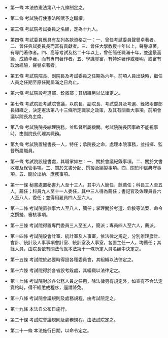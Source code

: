 * 第一條 本法依憲法第八十九條制定之。

* 第二條 考試院行使憲法所賦予之職權。

* 第三條 考試院考試委員之名額，定為十九人。

* 第四條 考試委員應具有左列各款資格之一：一、曾任考試委員聲譽卓著者。二、曾任典試委員長而富有貢獻者。三、曾任大學教授十年以上，聲譽卓著，有專門著作者。四、高等考試及格二十年以上，曾任簡任職滿十年，並達最高級，成績卓著，而有專門著作者。五、學識豐富，有特殊著作或發明，或富有政治經驗，聲譽卓著者。

* 第五條 考試院院長、副院長及考試委員之任期為六年。前項人員出缺時，繼任人員之任期至原任期屆滿之日為止。

* 第六條 考試院設考選部、銓敘部；其組織另以法律定之。

* 第七條 考試院設考試院會議，以院長、副院長、考試委員及考選、銓敘兩部部長組織之，決定憲法第八十三條所定職掌之政策，及其有關重大事項。前項會議以院長為主席。

* 第八條 考試院院長綜理院務，並監督所屬機關。考試院院長因事故不能視事時，由副院長代理其職務。

* 第九條 考試院置秘書長一人，特任；承院長之命，處理本院事務，並指揮、監督所屬職員。

* 第十條 考試院設秘書處，其職掌如左：一、關於會議紀錄事項。二、關於文書收發及保管事項。三、關於文書分配、撰擬及編製事項。四、關於印信典守事項。五、關於出納、庶務事項。

* 第十一條 秘書處置秘書九人至十三人，其中六人簡任，餘薦任；科長三人至五人，薦任；科員九人至十一人委任，其中三人得為薦任；書記官及佐理員各六人至八人，委任；並得用雇員四人至六人。

* 第十二條 考試院置參事六人至八人，簡任；掌理關於考選、銓敘等法案、命令之撰擬、審核事項。

* 第十三條 考試院得置專門委員三人至五人，簡派；專員四人至六人，薦派。

* 第十四條 考試院設會計室、統計室及人事室，依法律之規定，分別辦理歲計、會計、統計及人事事項會計室、統計室及人事室，各置主任一人，均薦任；其餘人員，由院長依有關法令就本法第十一條所定人員名額中決定之。

* 第十五條 考試院於必要時得設各種委員會，其組織以法律定之。

* 第十六條 考試院得於各省設考銓處，其組織以法律定之。

* 第十七條 考試院對於各公務人員之任用，除法律另有規定外，如查有不合法定資格時，得不經懲戒程序，逕請降免。

* 第十八條 考試院會議規則及處務規程，由考試院定之。

* 第十九條 本法自公布日施行。

* 第二十條 考試院會議規則及處務規程，由法試院定之。

* 第二十一條 本法施行日期，以命令定之。

